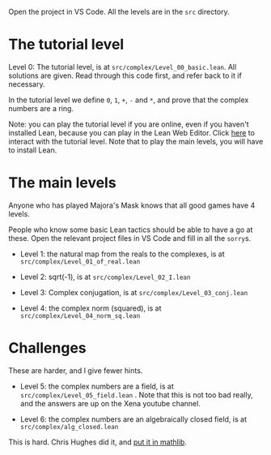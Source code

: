 Open the project in VS Code. All the levels are in the `src` directory.

# The tutorial level

Level 0: The tutorial level, is at `src/complex/Level_00_basic.lean`. All solutions are given. Read through this code first, and refer back to it if necessary. 

In the tutorial level we define `0`, `1`, `+`, `-` and `*`, and prove that the complex numbers are a ring.

Note: you can play the tutorial level if you are online, even if you haven't installed Lean, because you can play in the Lean Web Editor. Click [here](https://leanprover-community.github.io/lean-web-editor/#url=https%3A%2F%2Fraw.githubusercontent.com%2FImperialCollegeLondon%2Fcomplex-number-game%2Fmaster%2Fsrc%2Fcomplex%2FLevel_00_basic.lean) to interact with the tutorial level. Note that to play the main levels, you will have to install Lean. 

# The main levels

Anyone who has played Majora's Mask knows that all good games have 4 levels.

People who know some basic Lean tactics should be able to have a go at these. Open the relevant project files in VS Code and fill in all the `sorry`s.

* Level 1: the natural map from the reals to the complexes, is at `src/complex/Level_01_of_real.lean`

* Level 2: sqrt(-1), is at `src/complex/Level_02_I.lean`

* Level 3: Complex conjugation, is at `src/complex/Level_03_conj.lean`

* Level 4: the complex norm (squared), is at `src/complex/Level_04_norm_sq.lean`

# Challenges

These are harder, and I give fewer hints.

* Level 5: the complex numbers are a field, is at `src/complex/Level_05_field.lean` . Note that this is not too bad really, and the answers are up on the Xena youtube channel.

* Level 6: the complex numbers are an algebraically closed field, is at `src/complex/alg_closed.lean`

This is hard. Chris Hughes did it, and [put it in mathlib](https://leanprover-community.github.io/mathlib_docs/analysis/complex/polynomial.html#complex.exists_root).

